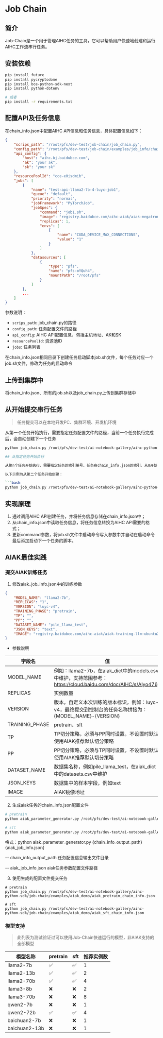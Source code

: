 # Job Chain

## 简介
Job-Chain是一个用于管理AIHC任务的工具，它可以帮助用户快速地创建和运行AIHC工作流串行任务。

## 安装依赖

```bash
pip install future
pip install pycryptodome
pip install bce-python-sdk-next
pip install python-dotenv

# 或者
pip install -r requirements.txt
```

## 配置API及任务信息

在chain_info.json中配置AIHC API信息和任务信息，具体配置信息如下：

```JSON
{
    "scrips_path": "/root/pfs/dev-test/job-chain/job_chain.py",
    "config_path": "/root/pfs/dev-test/job-chain/examples/job_info/chain_info.json",
    "api_config": {
        "host": "aihc.bj.baidubce.com",
        "ak": "your ak",
        "sk": "your sk"
    },
    "resourcePoolId": "cce-e0isdmib",
    "jobs": [
        {
            "name": "test-api-llama2-7b-4-luyc-job1",
            "queue": "default",
            "priority": "normal",
            "jobFramework": "PyTorchJob",
            "jobSpec": {
                "command": "job1.sh",
                "image": "registry.baidubce.com/aihc-aiak/aiak-megatron:ubuntu20.04-cu11.8-torch1.14.0-py38_v1.2.7.12_release",
                "replicas": 1,
                "envs": [
                    {
                        "name": "CUDA_DEVICE_MAX_CONNECTIONS",
                        "value": "1"
                    }
                ]
            },
            "datasources": [
                {
                    "type": "pfs",
                    "name": "pfs-oYQuh4",
                    "mountPath": "/root/pfs"
                }
            ]
        },
        ...
    ]
}
```

参数说明：

- `scrips_path`: job_chain.py的路径
- `config_path`: 任务配置文件的路径
- `api_config`: AIHC API配置信息，包括主机地址、AK和SK
- `resourcePoolId`: 资源池ID
- `jobs`: 任务列表

在chain_info.json相同目录下创建任务启动脚本job.sh文件，每个任务对应一个job.sh文件，修改为任务的启动命令

## 上传到集群中

将chain_info.json、所有的job.sh以及job_chain.py上传到集群存储中

## 从开始提交串行任务

> 任务提交可以在本地开发PC、集群环境、开发机环境

从第一个任务开始执行，需要指定任务配置文件的路径，当前一个任务执行完成后，会自动创建下一个任务

```bash
python job_chain.py /root/pfs/dev-test/ai-notebook-gallery/aihc-python-sdk/job-chain/examples/job_info/chain_info.json

## 从指定任务开始执行

从第n个任务开始执行，需要指定任务的索引编号，任务在chain_info.json的索引，从0开始

以下示例为从第二个任务开始创建：

```bash
python job_chain.py /root/pfs/dev-test/ai-notebook-gallery/aihc-python-sdk/job-chain/examples/job_info/chain_info.json 1
```

## 实现原理

1. 通过调用AIHC API创建任务，并将任务信息存储在chain_info.json中；
2. 从chain_info.json中读取任务信息，将任务信息转换为AIHC API需要的格式；
3. 更新command参数，将job.sh文件中启动命令写入参数中并自动在启动命令最后添加启动下一个任务的脚本。

## AIAK最佳实践

### 提交AIAK训练任务

1. 修改aiak_job_info.json中的训练参数

```JSON
{
    "MODEL_NAME": "llama2-7b",
    "REPLICAS": "1",
    "VERSION": "luyc-v4",
    "TRAINING_PHASE": "pretrain",
    "TP": "",
    "PP": "",
    "DATASET_NAME": "pile_llama_test",
    "JSON_KEYS": "text",
    "IMAGE": "registry.baidubce.com/aihc-aiak/aiak-training-llm:ubuntu22.04-cu12.3-torch2.2.0-py310-bccl1.2.7.2_v2.1.1.5_release"
}
```

- 参数说明

|字段名|值|
|--|--|
| MODEL_NAME      | 例如：llama2-7b，在aiak_dict中的models.csv中维护，支持范围参考：https://cloud.baidu.com/doc/AIHC/s/Alyo476jr|
| REPLICAS        | 实例数量|
| VERSION         | 版本，自定义本次训练的版本标识，例如：luyc-v4，最终提交到控制台的任务名称拼接为：{MODEL_NAME}-{VERSION}|
| TRAINING_PHASE  | pretrain、sft|
| TP              | TP切分策略，必须与PP同时设置，不设置时默认使用AIAK推荐默认切分策略|
| PP              | PP切分策略，必须与TP同时设置，不设置时默认使用AIAK推荐默认切分策略|
| DATASET_NAME    | 数据集名称，例如pile_llama_test，在aiak_dict中的datasets.csv中维护|
| JSON_KEYS       | 数据集中的样本字段，例如text|
| IMAGE           | AIAK镜像地址 |

2. 生成aiak任务的chain_info.json配置文件

```bash
# pretrain
python aiak_parameter_generator.py /root/pfs/dev-test/ai-notebook-gallery/aihc-python-sdk/job-chain/examples/aiak_demo /root/pfs/dev-test/ai-notebook-gallery/aihc-python-sdk/job-chain/examples/aiak_demo/aiak_pretrain_job_info.json

# sft
python aiak_parameter_generator.py /root/pfs/dev-test/ai-notebook-gallery/aihc-python-sdk/job-chain/examples/aiak_demo /root/pfs/dev-test/ai-notebook-gallery/aihc-python-sdk/job-chain/examples/aiak_demo/aiak_sft_job_info.json
```

格式：python aiak_parameter_generator.py {chain_info_output_path} {aiak_job_info.json}

-- chain_info_output_path 任务配置信息输出文件目录

-- aiak_job_info.json aiak任务参数配置文件路径

3. 使用生成的配置文件提交任务

```
# pretrain
python job_chain.py /root/pfs/dev-test/ai-notebook-gallery/aihc-python-sdk/job-chain/examples/aiak_demo/aiak_pretrain_chain_info.json

# sft
python job_chain.py /root/pfs/dev-test/ai-notebook-gallery/aihc-python-sdk/job-chain/examples/aiak_demo/aiak_sft_chain_info.json
```

### 模型支持

> 此列表为测试验证过可以使用Job-Chain快速运行的模型，非AIAK支持的全部模型

|模型名称|pretrain|sft|推荐实例数|
|--|--|--|--|
|llama2-7b|✅|✅|1|
|llama2-13b|✅|✅|2|
|llama2-70b|✅|✅|4|
|llama3-8b|❌|❌|2|
|llama3-70b|❌|❌|8|
|qwen2-7b|❌|❌|1|
|qwen2-72b|✅|✅|4|
|baichuan2-7b|❌|❌|1|
|baichuan2-13b|❌|❌|1|
